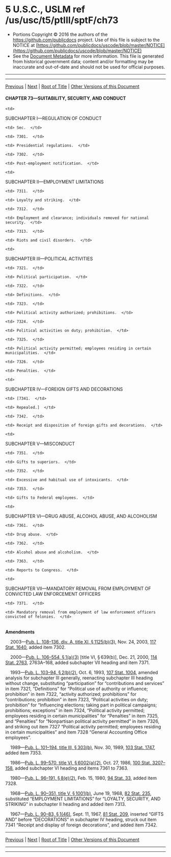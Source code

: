 ---
---

# 5 U.S.C., USLM ref /us/usc/t5/ptIII/sptF/ch73

* Portions Copyright © 2016 the authors of the https://github.com/publicdocs project.
  Use of this file is subject to the NOTICE at [https://github.com/publicdocs/uscode/blob/master/NOTICE](https://github.com/publicdocs/uscode/blob/master/NOTICE)
* See the [Document Metadata](././../../../../../..//README.md) for more information.
  This file is generated from historical government data; content and/or formatting may be inaccurate and out-of-date and should not be used for official purposes.

----------
----------

[Previous](./../../../../../..//us/usc/t5/ptIII/sptF/ch72/schII/m__us_usc_t5_s7211.md) | [Next](./../../../../../..//us/usc/t5/ptIII/sptF/ch73/schI/m__us_usc_t5_ptIII_sptF_ch73_schI.md) | [Root of Title](./../../../../../../) | [Other Versions of this Document](https://publicdocs.github.io/go/links?ns=uslm&ref=%2Fus%2Fusc%2Ft5%2FptIII%2FsptF%2Fch73)

#### CHAPTER 73—SUITABILITY, SECURITY, AND CONDUCT

<table>

  <tr>

    <td> 

SUBCHAPTER I—REGULATION OF CONDUCT  </td>

  </tr>

  <tr>

    <td> Sec.  </td>

  </tr>

  <tr>

    <td> 7301.  </td>

    <td> Presidential regulations.  </td>

  </tr>

  <tr>

    <td> 7302.  </td>

    <td> Post-employment notification.  </td>

  </tr>

  <tr>

    <td> 

SUBCHAPTER II—EMPLOYMENT LIMITATIONS  </td>

  </tr>

  <tr>

    <td> 7311.  </td>

    <td> Loyalty and striking.  </td>

  </tr>

  <tr>

    <td> 7312.  </td>

    <td> Employment and clearance; individuals removed for national security.  </td>

  </tr>

  <tr>

    <td> 7313.  </td>

    <td> Riots and civil disorders.  </td>

  </tr>

  <tr>

    <td> 

SUBCHAPTER III—POLITICAL ACTIVITIES  </td>

  </tr>

  <tr>

    <td> 7321.  </td>

    <td> Political participation.  </td>

  </tr>

  <tr>

    <td> 7322.  </td>

    <td> Definitions.  </td>

  </tr>

  <tr>

    <td> 7323.  </td>

    <td> Political activity authorized; prohibitions.  </td>

  </tr>

  <tr>

    <td> 7324.  </td>

    <td> Political activities on duty; prohibition.  </td>

  </tr>

  <tr>

    <td> 7325.  </td>

    <td> Political activity permitted; employees residing in certain municipalities.  </td>

  </tr>

  <tr>

    <td> 7326.  </td>

    <td> Penalties.  </td>

  </tr>

  <tr>

    <td> 

SUBCHAPTER IV—FOREIGN GIFTS AND DECORATIONS  </td>

  </tr>

  <tr>

    <td> [7341.  </td>

    <td> Repealed.]  </td>

  </tr>

  <tr>

    <td> 7342.  </td>

    <td> Receipt and disposition of foreign gifts and decorations.  </td>

  </tr>

  <tr>

    <td> 

SUBCHAPTER V—MISCONDUCT  </td>

  </tr>

  <tr>

    <td> 7351.  </td>

    <td> Gifts to superiors.  </td>

  </tr>

  <tr>

    <td> 7352.  </td>

    <td> Excessive and habitual use of intoxicants.  </td>

  </tr>

  <tr>

    <td> 7353.  </td>

    <td> Gifts to Federal employees.  </td>

  </tr>

  <tr>

    <td> 

SUBCHAPTER VI—DRUG ABUSE, ALCOHOL ABUSE, AND ALCOHOLISM  </td>

  </tr>

  <tr>

    <td> 7361.  </td>

    <td> Drug abuse.  </td>

  </tr>

  <tr>

    <td> 7362.  </td>

    <td> Alcohol abuse and alcoholism.  </td>

  </tr>

  <tr>

    <td> 7363.  </td>

    <td> Reports to Congress.  </td>

  </tr>

  <tr>

    <td> 

SUBCHAPTER VII—MANDATORY REMOVAL FROM EMPLOYMENT OF CONVICTED LAW ENFORCEMENT OFFICERS  </td>

  </tr>

  <tr>

    <td> 7371.  </td>

    <td> Mandatory removal from employment of law enforcement officers convicted of felonies.  </td>

  </tr>

</table>

 __Amendments__ 

    2003—[Pub. L. 108–136, div. A, title XI, § 1125(b)(3)][/us/pl/108/136/s1125/b/3], Nov. 24, 2003, [117 Stat. 1640][/us/stat/117/1640], added item 7302.

    2000—[Pub. L. 106–554, § 1(a)(3)][/us/pl/106/554/s1/a/3] \[title VI, § 639(b)\], Dec. 21, 2000, [114 Stat. 2763][/us/stat/114/2763], 2763A–168, added subchapter VII heading and item 7371.

    1993—[Pub. L. 103–94, § 2(b)(2)][/us/pl/103/94/s2/b/2], Oct. 6, 1993, [107 Stat. 1004][/us/stat/107/1004], amended analysis for subchapter III generally, reenacting subchapter III heading without change, substituting “participation” for “contributions and services” in item 7321, “Definitions” for “Political use of authority or influence; prohibition” in item 7322, “activity authorized; prohibitions” for “contributions; prohibition” in item 7323, “Political activities on duty; prohibition” for “Influencing elections; taking part in political campaigns; prohibitions; exceptions” in item 7324, “Political activity permitted; employees residing in certain municipalities” for “Penalties” in item 7325, and “Penalties” for “Nonpartisan political activity permitted” in item 7326, and striking out item 7327 “Political activity permitted; employees residing in certain municipalities” and item 7328 “General Accounting Office employees”.

    1989—[Pub. L. 101–194, title III, § 303(b)][/us/pl/101/194/s303/b], Nov. 30, 1989, [103 Stat. 1747][/us/stat/103/1747], added item 7353.

    1986—[Pub. L. 99–570, title VI, § 6002(a)(2)][/us/pl/99/570/s6002/a/2], Oct. 27, 1986, [100 Stat. 3207–158][/us/stat/100/3207-158], added subchapter VI heading and items 7361 to 7363.

    1980—[Pub. L. 96–191, § 8(e)(2)][/us/pl/96/191/s8/e/2], Feb. 15, 1980, [94 Stat. 33][/us/stat/94/33], added item 7328.

    1968—[Pub. L. 90–351, title V, § 1001(b)][/us/pl/90/351/s1001/b], June 19, 1968, [82 Stat. 235][/us/stat/82/235], substituted “EMPLOYMENT LIMITATIONS” for “LOYALTY, SECURITY, AND STRIKING” in subchapter II heading and added item 7313.

    1967—[Pub. L. 90–83, § 1(46)][/us/pl/90/83/s1/46], Sept. 11, 1967, [81 Stat. 209][/us/stat/81/209], inserted “GIFTS AND” before “DECORATIONS” in subchapter IV heading, struck out item 7341 “Receipt and display of foreign decorations”, and added item 7342.

----------

[Previous](./../../../../../..//us/usc/t5/ptIII/sptF/ch72/schII/m__us_usc_t5_s7211.md) | [Next](./../../../../../..//us/usc/t5/ptIII/sptF/ch73/schI/m__us_usc_t5_ptIII_sptF_ch73_schI.md) | [Root of Title](./../../../../../../) | [Other Versions of this Document](https://publicdocs.github.io/go/links?ns=uslm&ref=%2Fus%2Fusc%2Ft5%2FptIII%2FsptF%2Fch73)

----------
----------

[/us/pl/108/136/s1125/b/3]: https://publicdocs.github.io/go/links?ns=uslm&ref=%2Fus%2Fpl%2F108%2F136%2Fs1125%2Fb%2F3
[/us/stat/117/1640]: https://publicdocs.github.io/go/links?ns=uslm&ref=%2Fus%2Fstat%2F117%2F1640
[/us/pl/106/554/s1/a/3]: https://publicdocs.github.io/go/links?ns=uslm&ref=%2Fus%2Fpl%2F106%2F554%2Fs1%2Fa%2F3
[/us/stat/114/2763]: https://publicdocs.github.io/go/links?ns=uslm&ref=%2Fus%2Fstat%2F114%2F2763
[/us/pl/103/94/s2/b/2]: https://publicdocs.github.io/go/links?ns=uslm&ref=%2Fus%2Fpl%2F103%2F94%2Fs2%2Fb%2F2
[/us/stat/107/1004]: https://publicdocs.github.io/go/links?ns=uslm&ref=%2Fus%2Fstat%2F107%2F1004
[/us/pl/101/194/s303/b]: https://publicdocs.github.io/go/links?ns=uslm&ref=%2Fus%2Fpl%2F101%2F194%2Fs303%2Fb
[/us/stat/103/1747]: https://publicdocs.github.io/go/links?ns=uslm&ref=%2Fus%2Fstat%2F103%2F1747
[/us/pl/99/570/s6002/a/2]: https://publicdocs.github.io/go/links?ns=uslm&ref=%2Fus%2Fpl%2F99%2F570%2Fs6002%2Fa%2F2
[/us/stat/100/3207-158]: https://publicdocs.github.io/go/links?ns=uslm&ref=%2Fus%2Fstat%2F100%2F3207-158
[/us/pl/96/191/s8/e/2]: https://publicdocs.github.io/go/links?ns=uslm&ref=%2Fus%2Fpl%2F96%2F191%2Fs8%2Fe%2F2
[/us/stat/94/33]: https://publicdocs.github.io/go/links?ns=uslm&ref=%2Fus%2Fstat%2F94%2F33
[/us/pl/90/351/s1001/b]: https://publicdocs.github.io/go/links?ns=uslm&ref=%2Fus%2Fpl%2F90%2F351%2Fs1001%2Fb
[/us/stat/82/235]: https://publicdocs.github.io/go/links?ns=uslm&ref=%2Fus%2Fstat%2F82%2F235
[/us/pl/90/83/s1/46]: https://publicdocs.github.io/go/links?ns=uslm&ref=%2Fus%2Fpl%2F90%2F83%2Fs1%2F46
[/us/stat/81/209]: https://publicdocs.github.io/go/links?ns=uslm&ref=%2Fus%2Fstat%2F81%2F209



